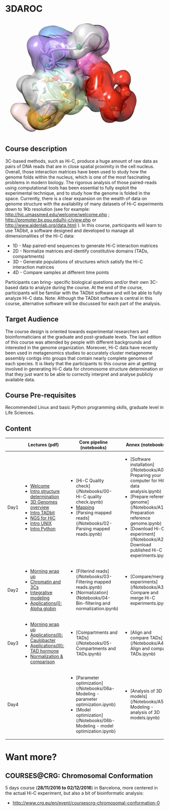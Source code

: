 #         3DAROC

![](/Documents/Logo/Foto-DNA_MMarti_0.jpg?raw=True)


## Course description

3C-based methods, such as Hi-C, produce a huge amount of raw data as pairs of DNA reads that are in close spatial proximity in the cell nucleus. Overall, those interaction matrices have been used to study how the genome folds within the nucleus, which is one of the most fascinating problems in modern biology. The rigorous analysis of those paired-reads using computational tools has been essential to fully exploit the experimental technique, and to study how the genome is folded in the space. Currently, there is a clear expansion on the wealth of data on genome structure with the availability of many datasets of Hi-C experiments down to 1Kb resolution (see for example: http://hic.umassmed.edu/welcome/welcome.php ; http://promoter.bx.psu.edu/hi-c/view.php or http://www.aidenlab.org/data.html ). In this course, participants will learn to use TADbit, a software designed and developed to manage all dimensionalities of the Hi-C data:

 - 1D - Map paired-end sequences to generate Hi-C interaction matrices
 - 2D - Normalize matrices and identify constitutive domains (TADs, compartments)
 - 3D - Generate populations of structures which satisfy the Hi-C interaction matrices
 - 4D - Compare samples at different time points

Participants can bring- specific biological questions and/or their own 3C-based data to analyze during the course. At the end of the course, participants will be familiar with the TADbit software and will be able to fully analyze Hi-C data. Note: Although the TADbit software is central in this course, alternative software will be discussed for each part of the analysis.

## Target Audience

The course design is oriented towards experimental researchers and bioinformaticians at the graduate and post-graduate levels. The last edition of this course was attended by people with different backgrounds and interested in the genome organization.
Moreover, Hi-C data have recently been used in metagenomics studies to accurately cluster metagenome assembly contigs into groups that contain nearly complete genomes of each species.
It is likely that the participants to this course aim at getting involved in generating Hi-C data for chromosome structure determination or that they just want to be able to correctly interpret and analyse publicly available data. 

## Course Pre-requisites

Recommended Linux and basic Python programming skills, graduate level in Life Sciences. 

## Content

|                  | Lectures (pdf)                          | Core pipeline (notebooks)               | Annex (notebooks)                 | Feedback (1: not clear; 5: very clear) |
|-------------------|----------------|-------------------------|------------|------|
| Day1 | <ul><li>[Welcome](/Presentations/Day1/01_20161010_Welcome.pdf)</li><li>[Intro structure determination](/Presentations/Day1/02_20161010_introduction_to_structure_determination.pdf)</li><li>[3D Genomes overview](/Presentations/Day1/03_20161010_3D-genomes_overview.pdf)</li><li>[Intro TADbit](/Presentations/Day1/04_20161010_Intro_TADbit.pdf)</li><li>[NGS for HiC](/Presentations/Day1/05_20161010_NGS_for_HiC.pdf)</li><li>[Intro UNIX](/Presentations/Day1/06_20161010_linux.pdf)</li><li>[Intro Python](/Presentations/Day1/07_20161010_python.pdf)</ul></li> |<ul><li>[Hi-C Quality check](/Notebooks/00-Hi-C quality check.ipynb)</li><li>[Mapping](/Notebooks/01-Mapping.ipynb)</li><li>[Parsing mapped reads](/Notebooks/02-Parsing mapped reads.ipynb)</li></ul> | <ul><li>[Software installation](/Notebooks/A0-Preparing your computer for HiC data analysis.ipynb)</li><li>[Prepare reference genome](/Notebooks/A1-Preparation reference genome.ipynb)</li><li>[Download Hi-C experiment](/Notebooks/A2-Download published Hi-C experiments.ipynb)</li></ul> | <li>Integrative modeling: 4.7</li><li>FASTQ/Hi-C quality check: 4.8</li><li>Mapping: 4.9</li>|
| Day2 | <ul><li>[Morning wrap up](/Presentations/Day2/01_20161011_Summary_of_day_1.pdf)</li><li>[Chromatin and 3Cs](/Presentations/Day2/02_20161011_Chromatin_and_3Cs.pdf)</li><li>[Integrative modeling](/Presentations/Day2/03_20161011_IntegrativeModeling.pdf)</li><li>[Applications(I): Alpha globin](/Presentations/Day2/04_20161011_Applications(I)_alpha_globin.pdf)</li></ul>| <ul><li>[Filterind reads](/Notebooks/03-Filtering mapped reads.ipynb)</li><li>[Normalization](Notebooks/04-Bin-filtering and normalization.ipynb)</li></ul> | <ul><li>[Compare/merge experiments](/Notebooks/A3-Compare and merge Hi-C experiments.ipynb)</li></ul> | <li>Genome organization: 4.9</li><li>3D modeling: 3.7</li><li>Filtering/normalization: 4.2</li>|
| Day3 | <ul><li>[Morning wrap up](/Presentations/Day2/01_20161012_Summary_of_day_2.pdf)</li><li>[Applications(II): Caulobacter](/Presentations/Day2/02_20161012_Applications(II)_Caulobacter.pdf)</li><li>[Applications(III): TAD hormone](/Presentations/Day2/02_20161012_Applications(III)_TAD_hormone.pdf)</li><li>[Normalization & comparison](/Presentations/Day2/02_20161012_NormalizationComparison.pdf)</li></ul>| <ul><li>[Compartments and TADs](/Notebooks/05-Compartments and TADs.ipynb)</li></ul> | <ul><li>[Align and compare TADs](/Notebooks/A4-Align and compare TADs.ipynb)</li></ul> | <li>Validation 3D models: xx</li><li>Compartment/TAD calling: xx</li><li>TADbit usage: xx</li>|
| Day4 | | <ul><li>[Parameter optimization](/Notebooks/06a-Modeling - parameter optimization.ipynb)</li><li>[Model optimization](/Notebooks/06b-Modeling - model optimization.ipynb)</li></ul> | <ul><li>[Analysis of 3D models](/Notebooks/A5-Modeling - analysis of 3D models.ipynb)</li></ul> |

# Want more?
## COURSES@CRG: Chromosomal Conformation

5 days course (__28/11/2016 to 02/12/2016__) in Barcelona, more centered in the actual Hi-C experiment, but also a bit of bioinformatic analysis:

- http://www.crg.eu/en/event/coursescrg-chromosomal-conformation-0



